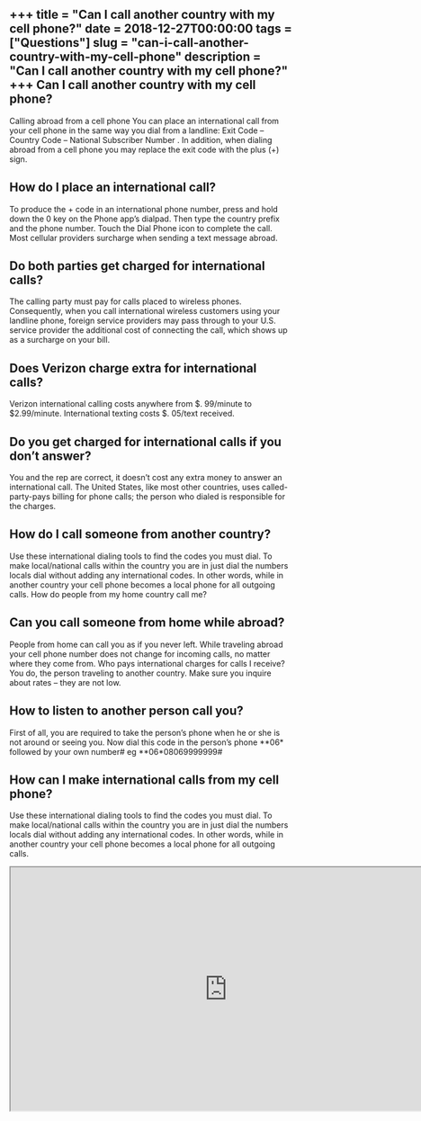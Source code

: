 +++
title = "Can I call another country with my cell phone?"
date = 2018-12-27T00:00:00
tags = ["Questions"]
slug = "can-i-call-another-country-with-my-cell-phone"
description = "Can I call another country with my cell phone?"
+++
Can I call another country with my cell phone?
----------------------------------------------

Calling abroad from a cell phone You can place an international call from your cell phone in the same way you dial from a landline: Exit Code – Country Code – National Subscriber Number . In addition, when dialing abroad from a cell phone you may replace the exit code with the plus (+) sign.

How do I place an international call?
-------------------------------------

To produce the + code in an international phone number, press and hold down the 0 key on the Phone app’s dialpad. Then type the country prefix and the phone number. Touch the Dial Phone icon to complete the call. Most cellular providers surcharge when sending a text message abroad.

Do both parties get charged for international calls?
----------------------------------------------------

The calling party must pay for calls placed to wireless phones. Consequently, when you call international wireless customers using your landline phone, foreign service providers may pass through to your U.S. service provider the additional cost of connecting the call, which shows up as a surcharge on your bill.

Does Verizon charge extra for international calls?
--------------------------------------------------

Verizon international calling costs anywhere from $. 99/minute to $2.99/minute. International texting costs $. 05/text received.

Do you get charged for international calls if you don’t answer?
---------------------------------------------------------------

You and the rep are correct, it doesn’t cost any extra money to answer an international call. The United States, like most other countries, uses called-party-pays billing for phone calls; the person who dialed is responsible for the charges.

How do I call someone from another country?
-------------------------------------------

Use these international dialing tools to find the codes you must dial. To make local/national calls within the country you are in just dial the numbers locals dial without adding any international codes. In other words, while in another country your cell phone becomes a local phone for all outgoing calls. How do people from my home country call me?

Can you call someone from home while abroad?
--------------------------------------------

People from home can call you as if you never left. While traveling abroad your cell phone number does not change for incoming calls, no matter where they come from. Who pays international charges for calls I receive? You do, the person traveling to another country. Make sure you inquire about rates – they are not low.

How to listen to another person call you?
-----------------------------------------

First of all, you are required to take the person’s phone when he or she is not around or seeing you. Now dial this code in the person’s phone \*\*06\* followed by your own number# eg \*\*06\*08069999999#

How can I make international calls from my cell phone?
------------------------------------------------------

Use these international dialing tools to find the codes you must dial. To make local/national calls within the country you are in just dial the numbers locals dial without adding any international codes. In other words, while in another country your cell phone becomes a local phone for all outgoing calls.

<iframe allow="accelerometer; autoplay; clipboard-write; encrypted-media; gyroscope; picture-in-picture" allowfullscreen="" class="__youtube_prefs__  epyt-is-override  no-lazyload" data-no-lazy="1" data-origheight="433" data-origwidth="770" data-skipgform_ajax_framebjll="" height="433" id="_ytid_81626" loading="lazy" src="https://www.youtube.com/embed/du-FYF6IF9E?enablejsapi=1&autoplay=0&cc_load_policy=0&cc_lang_pref=&iv_load_policy=1&loop=0&modestbranding=0&rel=1&fs=1&playsinline=0&autohide=2&theme=dark&color=red&controls=1&" title="YouTube player" width="770"></iframe>